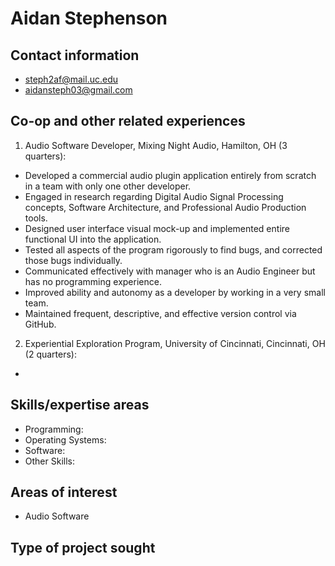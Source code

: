 # Aidan Stephenson

## Contact information
- steph2af@mail.uc.edu
- aidansteph03@gmail.com

## Co-op and other related experiences
1. Audio Software Developer, Mixing Night Audio, Hamilton, OH (3 quarters):
- Developed a commercial audio plugin application entirely from scratch in a team with only one other developer.
- Engaged in research regarding Digital Audio Signal Processing concepts, Software Architecture, and Professional Audio Production tools.
- Designed user interface visual mock-up and implemented entire functional UI into the application.
- Tested all aspects of the program rigorously to find bugs, and corrected those bugs individually.
- Communicated effectively with manager who is an Audio Engineer but has no programming experience.
- Improved ability and autonomy as a developer by working in a very small team.
- Maintained frequent, descriptive, and effective version control via GitHub.
2. Experiential Exploration Program, University of Cincinnati, Cincinnati, OH (2 quarters):
- 

## Skills/expertise areas
- Programming:
- Operating Systems:
- Software:
- Other Skills: 

## Areas of interest
- Audio Software

## Type of project sought
